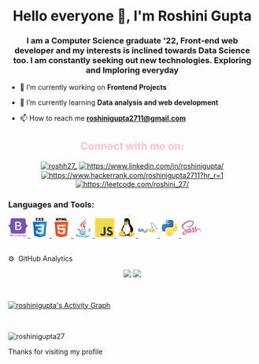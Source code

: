 <h1 align="center">Hello everyone 👋, I'm Roshini Gupta</h1> 


<h3 align="center">I am a Computer Science graduate '22, Front-end web developer and my interests is inclined towards Data Science too. I am constantly seeking out new technologies. Exploring and Imploring everyday</h3>



- 🔭 I’m currently working on **Frontend Projects**

- 🌱 I’m currently learning **Data analysis and web development**

- 📫 How to reach me **roshinigupta2711@gmail.com**

<h2 align="center" style="color:pink" >Connect with me on:</h2>
<p align="center">
<a href="https://twitter.com/roshh27_" target="blank"><img align="center" src="https://raw.githubusercontent.com/rahuldkjain/github-profile-readme-generator/master/src/images/icons/Social/twitter.svg" alt="roshh27_" height="30" width="40" /></a>
<a href="https://linkedin.com/in/https://www.linkedin.com/in/roshinigupta/" target="blank"><img align="center" src="https://raw.githubusercontent.com/rahuldkjain/github-profile-readme-generator/master/src/images/icons/Social/linked-in-alt.svg" alt="https://www.linkedin.com/in/roshinigupta/" height="30" width="40" /></a>
<a href="https://www.hackerrank.com/roshinigupta2711?hr_r=1" target="blank"><img align="center" src="https://raw.githubusercontent.com/rahuldkjain/github-profile-readme-generator/master/src/images/icons/Social/hackerrank.svg" alt="https://www.hackerrank.com/roshinigupta2711?hr_r=1" height="30" width="40" /></a>
<a href="https://leetcode.com/roshini_27/" target="blank"><img align="center" src="https://raw.githubusercontent.com/rahuldkjain/github-profile-readme-generator/master/src/images/icons/Social/leet-code.svg" alt="https://leetcode.com/roshini_27/" height="30" width="40" /></a>
</p>

<h3 align="left">Languages and Tools:</h3>
<p align="left"> 
<a href="https://getbootstrap.com" target="_blank"> <img src="https://raw.githubusercontent.com/devicons/devicon/master/icons/bootstrap/bootstrap-plain-wordmark.svg" alt="bootstrap" width="40" height="40"/> </a> <a href="https://www.w3schools.com/css/" target="_blank"> <img src="https://raw.githubusercontent.com/devicons/devicon/master/icons/css3/css3-original-wordmark.svg" alt="css3" width="40" height="40"/> </a> <a href="https://www.w3.org/html/" target="_blank"> <img src="https://raw.githubusercontent.com/devicons/devicon/master/icons/html5/html5-original-wordmark.svg" alt="html5" width="40" height="40"/> </a> <a href="https://www.java.com" target="_blank"> <img src="https://raw.githubusercontent.com/devicons/devicon/master/icons/java/java-original.svg" alt="java" width="40" height="40"/> </a> <a href="https://developer.mozilla.org/en-US/docs/Web/JavaScript" target="_blank"> <img src="https://raw.githubusercontent.com/devicons/devicon/master/icons/javascript/javascript-original.svg" alt="javascript" width="40" height="40"/> </a> <a href="https://www.linux.org/" target="_blank"> <img src="https://raw.githubusercontent.com/devicons/devicon/master/icons/linux/linux-original.svg" alt="linux" width="40" height="40"/> </a> <a href="https://www.mysql.com/" target="_blank"> <img src="https://raw.githubusercontent.com/devicons/devicon/master/icons/mysql/mysql-original-wordmark.svg" alt="mysql" width="40" height="40"/> </a> <a href="https://www.python.org" target="_blank"> <img src="https://raw.githubusercontent.com/devicons/devicon/master/icons/python/python-original.svg" alt="python" width="40" height="40"/> </a> <a href="https://sass-lang.com" target="_blank"> <img src="https://raw.githubusercontent.com/devicons/devicon/master/icons/sass/sass-original.svg" alt="sass" width="40" height="40"/> </a> </p>

<br>
⚙️ &nbsp;GitHub Analytics

<p align= "center">
  <img height= "150" src="https://github-readme-stats.vercel.app/api?username=roshinigupta27&theme=react&show_icons=true&include_all_commits=true" />
  <img height= "150" src="https://github-readme-stats.vercel.app/api/top-langs/?username=roshinigupta27&theme=react&layout=compact" />
</p>
<!-- now -->
<br>

<a href="https://github.com/roshinigupta27/github-readme-activity-graph"><img alt="roshinigupta's Activity Graph" src="https://activity-graph.herokuapp.com/graph?username=roshinigupta27&bg_color=00001A&color=FFFFFF&line=F85D7F&point=FFFFFF&hide_border=false&theme=tokyonight" /></a>
</p>

<br>

<p><img align="center" src="https://github-readme-streak-stats.herokuapp.com/?user=roshinigupta27&" alt="roshinigupta27" /></p>
<p>Thanks for visiting my profile</p>
